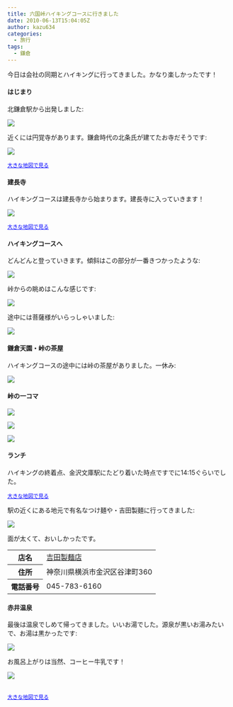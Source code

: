 ```yaml
---
title: 六国峠ハイキングコースに行きました
date: 2010-06-13T15:04:05Z
author: kazu634
categories:
  - 旅行
tags:
  - 鎌倉
---
```

<div class="section">
<p>
    今日は会社の同期とハイキングに行ってきました。かなり楽しかったです！
</p>

<h4>
    はじまり
</h4>

<p>
    北鎌倉駅から出発しました:
</p>

<p>
<center>
</center>
</p>

<p>
<a href="http://flickr.com/photos/42332031@N02/4696159206/" onclick="__gaTracker('send', 'event', 'outbound-article', 'http://flickr.com/photos/42332031@N02/4696159206/', '');" title="北鎌倉駅"><img src="http://farm5.static.flickr.com/4019/4696159206_d39348993e.jpg" /></a>
</p></p>

<p>
    近くには円覚寺があります。鎌倉時代の北条氏が建てたお寺だそうです:
</p>

<p>
<center>
</center>
</p>

<p>
<a href="http://flickr.com/photos/42332031@N02/4695525235/" onclick="__gaTracker('send', 'event', 'outbound-article', 'http://flickr.com/photos/42332031@N02/4695525235/', '');" title="円覚寺"><img src="http://farm5.static.flickr.com/4046/4695525235_5bcfafbf42.jpg" /></a>
</p></p>

<p>
<center>
</center>
</p>

<p>
</p>

<p>
<small><a href="http://maps.google.co.jp/maps?q=%E5%86%86%E8%A6%9A%E5%AF%BA&#38;oe=utf-8&#38;hl=ja&#38;client=firefox-a&#38;ie=UTF8&#38;hq=&#38;hnear=%E3%80%92247-0062+%E5%86%86%E8%A6%9A%E5%AF%BA&#38;z=14&#38;brcurrent=3,0x601845a245b98fd3:0x7b703f0fa6a2948e,1&#38;ll=35.337732,139.548273&#38;source=embed" onclick="__gaTracker('send', 'event', 'outbound-article', 'http://maps.google.co.jp/maps?q=%E5%86%86%E8%A6%9A%E5%AF%BA&#038;oe=utf-8&#038;hl=ja&#038;client=firefox-a&#038;ie=UTF8&#038;hq=&#038;hnear=%E3%80%92247-0062+%E5%86%86%E8%A6%9A%E5%AF%BA&#038;z=14&#038;brcurrent=3,0x601845a245b98fd3:0x7b703f0fa6a2948e,1&#038;ll=35.337732,139.548273&#038;source=embed', '大きな地図で見る');" style="color:#0000FF;text-align:left">大きな地図で見る</a></small>
</p></p>

<h4>
    建長寺
</h4>

<p>
    ハイキングコースは建長寺から始まります。建長寺に入っていきます！
</p>

<p>
<center>
</center>
</p>

<p>
<a href="http://flickr.com/photos/42332031@N02/4695526641/" onclick="__gaTracker('send', 'event', 'outbound-article', 'http://flickr.com/photos/42332031@N02/4695526641/', '');" title="建長寺の参道"><img src="http://farm5.static.flickr.com/4029/4695526641_5440562f5e.jpg" /></a>
</p></p>

<p>
<center>
</center>
</p>

<p>
</p>

<p>
<small><a href="http://maps.google.co.jp/maps?f=q&#38;source=embed&#38;hl=ja&#38;geocode=&#38;q=%E5%BB%BA%E9%95%B7%E5%AF%BA&#38;sll=35.337732,139.548273&#38;sspn=0.055663,0.073814&#38;brcurrent=3,0x601845a245b98fd3:0x7b703f0fa6a2948e,0&#38;ie=UTF8&#38;hq=&#38;hnear=%E3%80%92247-0062+%E5%BB%BA%E9%95%B7%E5%AF%BA&#38;z=14&#38;ll=35.331343,139.554126" onclick="__gaTracker('send', 'event', 'outbound-article', 'http://maps.google.co.jp/maps?f=q&#038;source=embed&#038;hl=ja&#038;geocode=&#038;q=%E5%BB%BA%E9%95%B7%E5%AF%BA&#038;sll=35.337732,139.548273&#038;sspn=0.055663,0.073814&#038;brcurrent=3,0x601845a245b98fd3:0x7b703f0fa6a2948e,0&#038;ie=UTF8&#038;hq=&#038;hnear=%E3%80%92247-0062+%E5%BB%BA%E9%95%B7%E5%AF%BA&#038;z=14&#038;ll=35.331343,139.554126', '大きな地図で見る');" style="color:#0000FF;text-align:left">大きな地図で見る</a></small>
</p></p>

<h4>
    ハイキングコースへ
</h4>

<p>
    どんどんと登っていきます。傾斜はこの部分が一番きつかったような:
</p>

<p>
<center>
</center>
</p>

<p>
<a href="http://flickr.com/photos/42332031@N02/4696162112/" onclick="__gaTracker('send', 'event', 'outbound-article', 'http://flickr.com/photos/42332031@N02/4696162112/', '');" title="山道"><img src="http://farm2.static.flickr.com/1300/4696162112_27114a5bbb.jpg" /></a>
</p></p>

<p>
    峠からの眺めはこんな感じです:
</p>

<p>
<center>
</center>
</p>

<p>
<a href="http://flickr.com/photos/42332031@N02/4695528085/" onclick="__gaTracker('send', 'event', 'outbound-article', 'http://flickr.com/photos/42332031@N02/4695528085/', '');" title="峠からの眺め"><img src="http://farm5.static.flickr.com/4003/4695528085_88db21d0c1.jpg" /></a>
</p></p>

<p>
    途中には菩薩様がいらっしゃいました:
</p>

<p>
<center>
</center>
</p>

<p>
<a href="http://flickr.com/photos/42332031@N02/4696163106/" onclick="__gaTracker('send', 'event', 'outbound-article', 'http://flickr.com/photos/42332031@N02/4696163106/', '');" title="菩薩様"><img src="http://farm5.static.flickr.com/4021/4696163106_54d42f069d.jpg" /></a>
</p></p>

<h4>
    鎌倉天園・峠の茶屋
</h4>

<p>
    ハイキングコースの途中には峠の茶屋がありました。一休み:
</p>

<p>
<center>
</center>
</p>

<p>
<a href="http://flickr.com/photos/42332031@N02/4695529453/" onclick="__gaTracker('send', 'event', 'outbound-article', 'http://flickr.com/photos/42332031@N02/4695529453/', '');" title="鎌倉天園・峠の茶屋"><img src="http://farm5.static.flickr.com/4034/4695529453_cbdb2bc8c6.jpg" /></a>
</p></p>

<h4>
    峠の一コマ
</h4>

<p>
<center>
</center>
</p>

<p>
<a href="http://flickr.com/photos/42332031@N02/4696163554/" onclick="__gaTracker('send', 'event', 'outbound-article', 'http://flickr.com/photos/42332031@N02/4696163554/', '');" title="峠の一コマ"><img src="http://farm5.static.flickr.com/4024/4696163554_804735946e.jpg" /></a>
</p></p>

<p>
<center>
</center>
</p>

<p>
<a href="http://flickr.com/photos/42332031@N02/4695529959/" onclick="__gaTracker('send', 'event', 'outbound-article', 'http://flickr.com/photos/42332031@N02/4695529959/', '');" title="峠の一コマ2"><img src="http://farm5.static.flickr.com/4063/4695529959_4d0aa49b97.jpg" /></a>
</p></p>

<p>
<center>
</center>
</p>

<p>
<a href="http://flickr.com/photos/42332031@N02/4695530403/" onclick="__gaTracker('send', 'event', 'outbound-article', 'http://flickr.com/photos/42332031@N02/4695530403/', '');" title="峠の一コマ3"><img src="http://farm5.static.flickr.com/4056/4695530403_654b487d81.jpg" /></a>
</p></p>

<h4>
    ランチ
</h4>

<p>
    ハイキングの終着点、金沢文庫駅にたどり着いた時点ですでに14:15ぐらいでした。
</p>

<p>
<center>
</center>
</p>

<p>
</p>

<p>
<small><a href="http://maps.google.co.jp/maps?q=%E9%87%91%E6%B2%A2%E6%96%87%E5%BA%AB&#38;oe=utf-8&#38;hl=ja&#38;client=firefox-a&#38;ie=UTF8&#38;hq=&#38;hnear=%E9%87%91%E6%B2%A2%E6%96%87%E5%BA%AB%E9%A7%85%EF%BC%88%E7%A5%9E%E5%A5%88%E5%B7%9D%EF%BC%89&#38;ll=35.34298,139.621603&#38;spn=0.055659,0.106516&#38;z=14&#38;brcurrent=3,0x601845166194e1bb:0x6df68ba3075e2d7c,1&#38;source=embed" onclick="__gaTracker('send', 'event', 'outbound-article', 'http://maps.google.co.jp/maps?q=%E9%87%91%E6%B2%A2%E6%96%87%E5%BA%AB&#038;oe=utf-8&#038;hl=ja&#038;client=firefox-a&#038;ie=UTF8&#038;hq=&#038;hnear=%E9%87%91%E6%B2%A2%E6%96%87%E5%BA%AB%E9%A7%85%EF%BC%88%E7%A5%9E%E5%A5%88%E5%B7%9D%EF%BC%89&#038;ll=35.34298,139.621603&#038;spn=0.055659,0.106516&#038;z=14&#038;brcurrent=3,0x601845166194e1bb:0x6df68ba3075e2d7c,1&#038;source=embed', '大きな地図で見る');" style="color:#0000FF;text-align:left">大きな地図で見る</a></small>
</p></p>

<p>
    駅の近くにある地元で有名なつけ麺や・吉田製麺に行ってきました:
</p>

<p>
<center>
</center>
</p>

<p>
<a href="http://flickr.com/photos/42332031@N02/4696234486/" onclick="__gaTracker('send', 'event', 'outbound-article', 'http://flickr.com/photos/42332031@N02/4696234486/', '');" title="吉田製麺"><img src="http://farm5.static.flickr.com/4051/4696234486_dc1529c6e1.jpg" /></a>
</p></p>

<p>
    面が太くて、おいしかったです。
</p>

<table>
<tr>
<th>
        店名
</th>

<td>
<a href="http://www.doko.jp/search/shop/sc71082391/?vos=apidoko1" onclick="__gaTracker('send', 'event', 'outbound-article', 'http://www.doko.jp/search/shop/sc71082391/?vos=apidoko1', '吉田製麺店');" target="_blank">吉田製麺店</a>
</td>
</tr>

<tr>
<th>
        住所
</th>

<td>
        神奈川県横浜市金沢区谷津町360
</td>
</tr>

<tr>
<th>
        電話番号
</th>

<td>
        045-783-6160
</td>
</tr>
</table>

<h4>
    赤井温泉
</h4>

<p>
    最後は温泉でしめて帰ってきました。いいお湯でした。源泉が黒いお湯みたいで、お湯は黒かったです:
</p>

<p>
<center>
</center>
</p>

<p>
<a href="http://flickr.com/photos/42332031@N02/4696235722/" onclick="__gaTracker('send', 'event', 'outbound-article', 'http://flickr.com/photos/42332031@N02/4696235722/', '');" title="赤井温泉"><img src="http://farm5.static.flickr.com/4001/4696235722_0c5e7816d5.jpg" /></a>
</p></p>

<p>
    お風呂上がりは当然、コーヒー牛乳です！
</p>

<p>
<center>
</center>
</p>

<p>
<a href="http://flickr.com/photos/42332031@N02/4695600583/" onclick="__gaTracker('send', 'event', 'outbound-article', 'http://flickr.com/photos/42332031@N02/4695600583/', '');" title="コーヒー牛乳"><img src="http://farm5.static.flickr.com/4036/4695600583_f3e61c6238.jpg" /></a>
</p></p>

<p>
<center>
</center>
</p>

<p>
<br /><small><a href="http://maps.google.co.jp/maps?f=q&#38;source=embed&#38;hl=ja&#38;geocode=&#38;q=%E8%B5%A4%E4%BA%95%E6%B8%A9%E6%B3%89&#38;sll=35.344885,139.588423&#38;sspn=0.055659,0.106516&#38;brcurrent=3,0x601845166194e1bb:0x6df68ba3075e2d7c,0&#38;ie=UTF8&#38;hq=%E8%B5%A4%E4%BA%95%E6%B8%A9%E6%B3%89&#38;hnear=&#38;ll=35.346957,139.617206&#38;spn=0.053908,0.106516&#38;z=14&#38;iwloc=A&#38;cid=6692098856123167458" onclick="__gaTracker('send', 'event', 'outbound-article', 'http://maps.google.co.jp/maps?f=q&#038;source=embed&#038;hl=ja&#038;geocode=&#038;q=%E8%B5%A4%E4%BA%95%E6%B8%A9%E6%B3%89&#038;sll=35.344885,139.588423&#038;sspn=0.055659,0.106516&#038;brcurrent=3,0x601845166194e1bb:0x6df68ba3075e2d7c,0&#038;ie=UTF8&#038;hq=%E8%B5%A4%E4%BA%95%E6%B8%A9%E6%B3%89&#038;hnear=&#038;ll=35.346957,139.617206&#038;spn=0.053908,0.106516&#038;z=14&#038;iwloc=A&#038;cid=6692098856123167458', '大きな地図で見る');" style="color:#0000FF;text-align:left">大きな地図で見る</a></small>
</p></p>
</div>
